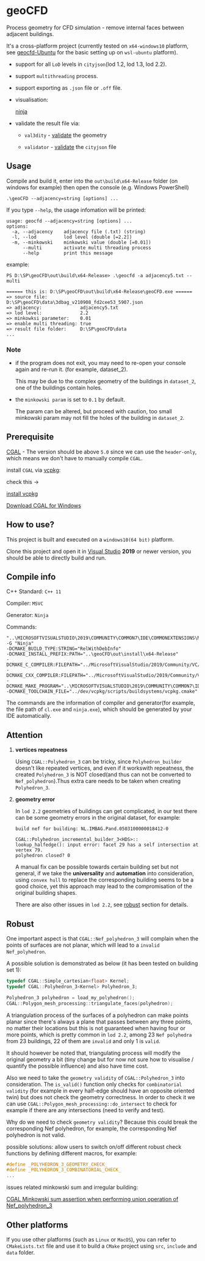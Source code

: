 # geoCFD

Process geometry for CFD simulation - remove internal faces between adjacent buildings.

It's a cross-platform project (currently tested on `x64-windows10` platform, see [geocfd-Ubuntu](https://github.com/SEUZFY/geocfd-Ubuntu) for the basic setting up on 
`wsl-ubuntu` platform). 

- support for all `LoD` levels in `cityjson`(lod 1.2, lod 1.3, lod 2.2).

- support `multithreading` process.

- support exporting as `.json` file or `.off` file.

- visualisation:

	[ninja](https://ninja.cityjson.org/)

- validate the result file via: 

	- `val3dity`  - [validate](http://geovalidation.bk.tudelft.nl/val3dity/) the geometry
  
  	- `validator` - [validate](https://validator.cityjson.org/) the `cityjson` file

## Usage

Compile and build it, enter into the `out\build\x64-Release` folder (on windows for example) then open the console (e.g. Windows PowerShell)

```console
.\geoCFD --adjacency=string [options] ...
```
If you type `--help`, the usage infomation will be printed:
```console
usage: geocfd --adjacency=string [options] ...
options:
  -a, --adjacency    adjacency file (.txt) (string)
  -l, --lod          lod level (double [=2.2])
  -m, --minkowski    minkowski value (double [=0.01])
      --multi        activate multi threading process
      --help         print this message
```
example:
```console
PS D:\SP\geoCFD\out\build\x64-Release> .\geocfd -a adjacency5.txt --multi

====== this is: D:\SP\geoCFD\out\build\x64-Release\geoCFD.exe ======
=> source file:            D:\SP\geoCFD\data\3dbag_v210908_fd2cee53_5907.json
=> adjacency:              adjacency5.txt
=> lod level:              2.2
=> minkowksi parameter:    0.01
=> enable multi threading: true
=> result file folder:     D:\SP\geoCFD\data
...
```
### Note

* if the program does not exit, you may need to re-open your console again and re-run it. (for example, dataset_2).

    This may be due to the complex geometry of the buildings in `dataset_2`, one of the buildings contain holes.

* the `minkowski param` is set to `0.1` by default.

	The param can be altered, but proceed with caution, too small minkowski param may not fill the holes of the building in `dataset_2`.

## Prerequisite

[CGAL](https://www.cgal.org/) - The version should be above `5.0` since we can use the `header-only`, which means we don't have to manually compile `CGAL`.

install `CGAL` via [vcpkg](https://vcpkg.io/en/index.html):

check this -> 

[install vcpkg](https://www.youtube.com/watch?v=b7SdgK7Y510)

[Download CGAL for Windows](https://www.cgal.org/download/windows.html)

## How to use?

This project is built and executed on a `windows10(64 bit)` platform.

Clone this project and open it in [Visual Studio](https://visualstudio.microsoft.com/) **2019** or newer version, you should be able to directly build and run.

## Compile info

C++ Standard: `C++ 11`

Compiler: `MSVC`

Generator: `Ninja`

Commands:
```console
"..\MICROSOFTVISUALSTUDIO\2019\COMMUNITY\COMMON7\IDE\COMMONEXTENSIONS\MICROSOFT\CMAKE\CMake\bin\cmake.exe"  
-G "Ninja"  
-DCMAKE_BUILD_TYPE:STRING="RelWithDebInfo" 
-DCMAKE_INSTALL_PREFIX:PATH="..\geoCFD\out\install\x64-Release" 
-DCMAKE_C_COMPILER:FILEPATH="../MicrosoftVisualStudio/2019/Community/VC/Tools/MSVC/14.29.30133/bin/Hostx64/x64/cl.exe" 
-DCMAKE_CXX_COMPILER:FILEPATH="../MicrosoftVisualStudio/2019/Community/VC/Tools/MSVC/14.29.30133/bin/Hostx64/x64/cl.exe"  
-DCMAKE_MAKE_PROGRAM="..\MICROSOFTVISUALSTUDIO\2019\COMMUNITY\COMMON7\IDE\COMMONEXTENSIONS\MICROSOFT\CMAKE\Ninja\ninja.exe" 
-DCMAKE_TOOLCHAIN_FILE="../dev/vcpkg/scripts/buildsystems/vcpkg.cmake" 
```
The commands are the information of compiler and generator(for example, the file path of `cl.exe` and `ninja.exe`), which should
be generated by your IDE automatically.

## Attention
1. **vertices repeatness**

	Using `CGAL::Polyhedron_3` can be tricky, since `Polyhedron_builder` doesn't like repeated vertices, and even if it workswith repeatness, the created `Polyhedron_3` is NOT closed(and thus can not be converted to `Nef_polyhedron`).Thus extra care needs to be taken when creating `Polyhedron_3`.

2. **geometry error**

	In `lod 2.2` geometries of buildings can get complicated, in our test there can be some geometry errors in the original dataset, for example:
	```console
	build nef for building: NL.IMBAG.Pand.0503100000018412-0

	CGAL::Polyhedron_incremental_builder_3<HDS>::
	lookup_halfedge(): input error: facet 29 has a self intersection at vertex 79.
	polyhedron closed? 0
	```
	A manual fix can be possible towards certain building set but not general, if we take the **universality** and **automation** into consideration, using `convex hull` to replace the corresponding building seems to be a good choice, yet this approach may lead to the compromisation of the original building shapes.
	
	There are also other issues in `lod 2.2`, see [robust](https://github.com/SEUZFY/geoCFD/tree/master#robust) section for details.
	
## Robust

One important aspect is that `CGAL::Nef_polyhedron_3` will complain when the points of surfaces are not planar, which will lead to a `invalid` `Nef_polyhedron`.

A possible solution is demonstrated as below (it has been tested on building set 1):
```cpp
typedef CGAL::Simple_cartesian<float> Kernel;
typedef CGAL::Polyhedron_3<Kernel> Polyhedron_3;

Polyhedron_3 polyhedron = load_my_polyhedron();
CGAL::Polygon_mesh_processing::triangulate_faces(polyhedron);
```
A triangulation process of the surfaces of a polyhedron can make points planar since there's always a plane that passes between any three points, no matter their locations but this is not guaranteed when having four or more points, which is pretty common in `lod 2.2`, among 23 `Nef polyhedra` from 23 buildings, 22 of them are
`invalid` and only 1 is `valid`.

It should however be noted that, triangulating process will modify the original geometry a bit (tiny change but for now not sure how to visualise / quantify the possible influence) and also have time cost.

Also we need to take the `geometry validity` of `CGAL::Polyhedron_3` into consideration. The `is_valid()` function only checks for `combinatorial validity` (for example in every half-edge should have an opposite oriented twin) but does not check the geometry correctness. In order to check it we can use `CGAL::Polygon_mesh_processing::do_intersect` to check for example if there are any intersections (need to verify and test).

Why do we need to check `geometry validity`? Because this could break the corresponding Nef polyhedron, for example, the corresponding Nef polyhedron is not valid.

possible solutions: allow users to switch on/off different robust check functions by defining different macros, for example:
```cpp
#define _POLYHEDRON_3_GEOMETRY_CHECK_
#define _POLYHEDRON_3_COMBINATORIAL_CHECK_
...
```

issues related minkowski sum and irregular building:

[CGAL Minkowski sum assertion when performing union operation of Nef_polyhedron_3](https://github.com/CGAL/cgal/issues/6973)

## Other platforms

If you use other platforms (such as `Linux` or `MacOS`), you can refer to `CMakeLists.txt` file and use it to build a `CMake` project using `src`, `include` and `data` folder.
